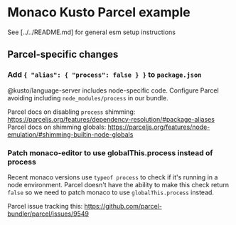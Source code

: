 # Monaco Kusto Parcel example

See [../../README.md] for general esm setup instructions

## Parcel-specific changes

### Add `{ "alias": { "process": false } }` to `package.json`

@kusto/language-server includes node-specific code. Configure Parcel avoiding including `node_modules/process` in our bundle.

Parcel docs on disabling `process` shimming: https://parceljs.org/features/dependency-resolution/#package-aliases
Parcel docs on shimming globals: https://parceljs.org/features/node-emulation/#shimming-builtin-node-globals

### Patch monaco-editor to use globalThis.process instead of process

Recent monaco versions use `typeof process` to check if it's running in a node environment. Parcel doesn't have the ability to make this check return `false` so we need to patch monaco to use `globalThis.process` instead.

Parcel issue tracking this: https://github.com/parcel-bundler/parcel/issues/9549

